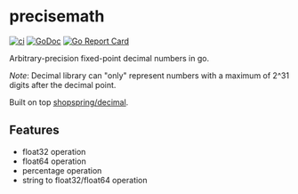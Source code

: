 
# precisemath

[![ci](https://github.com/SAMBPLG/precisemath/actions/workflows/ci.yml/badge.svg?branch=master)](https://github.com/SAMBPLG/precisemath/actions/workflows/ci.yml)
[![GoDoc](https://godoc.org/github.com/SAMBPLG/precisemath?status.svg)](https://godoc.org/github.com/SAMBPLG/precisemath)
[![Go Report Card](https://goreportcard.com/badge/github.com/SAMBPLG/precisemath)](https://goreportcard.com/report/github.com/SAMBPLG/precisemath)

Arbitrary-precision fixed-point decimal numbers in go.

_Note_: Decimal library can "only" represent numbers with a maximum of 2^31 digits after the decimal point.

Built on top [shopspring/decimal](https://github.com/shopspring/decimal).

## Features

- float32 operation
- float64 operation
- percentage operation
- string to float32/float64 operation

